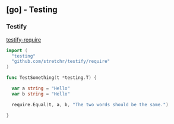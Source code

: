 ## [go] - Testing

### Testify
[testify-require](https://pkg.go.dev/github.com/stretchr/testify@v1.7.0/require)

```go
import (
  "testing"
  "github.com/stretchr/testify/require"
)

func TestSomething(t *testing.T) {

  var a string = "Hello"
  var b string = "Hello"

  require.Equal(t, a, b, "The two words should be the same.")

}
```